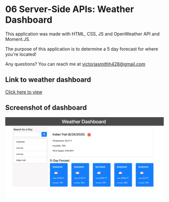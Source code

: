 # 06 Server-Side APIs: Weather Dashboard

This application was made with HTML, CSS, JS and OpenWeather API and Moment.JS.

The purpose of this application is to determine a 5 day forecast for where you're located!

Any questions? You can reach me at victoriasmithh428@gmail.com


## Link to weather dashboard

[Click here to view](smith-weather-dashboard.netlify.app)

## Screenshot of dashboard

![Screenshot of work day scheduler](weather-dashboard.png)
